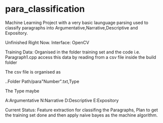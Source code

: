 para_classification
===================

Machine Learning  Project with a very basic launguage parsing used to classify paragraphs into Argumentative,Narrative,Descriptive and Expository.

Unfinished Right Now.
Interface:  OpenCV

Training Data: Organised in the folder training set and the code i.e. Paragraph1.cpp access this data by reading from a csv file inside the build folder

The csv file is organised as 

..Folder Path/para"Number".txt,Type

The Type maybe 

A:Argumentative
N:Narrative
D:Descriptive
E:Expository

Current Status: Feature extraction for classifing the Paragraphs, Plan to get the training set done and then apply naive bayes as the machine algorithm. 
